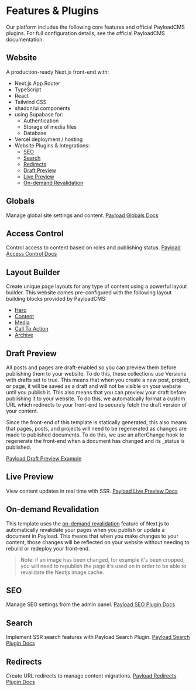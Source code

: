 # Features & Plugins

Our platform includes the following core features and official PayloadCMS plugins. For full configuration details, see the official PayloadCMS documentation.

## Website
A production-ready Next.js front-end with:
- Next.js App Router
- TypeScript
- React
- Tailwind CSS
- shadcn/ui components
- using Supabase for:
  - Authentication
  - Storage of media files
  - Database
- Vercel deployment / hosting
- Website Plugins & Integrations:
  - [SEO](#seo)
  - [Search](#search)
  - [Redirects](#redirects)
  - [Draft Preview](#draft-preview)
  - [Live Preview](#live-preview)
  - [On-demand Revalidation](#on-demand-revalidation)

## Globals
Manage global site settings and content.
[Payload Globals Docs](https://payloadcms.com/docs/configuration/globals)

## Access Control
Control access to content based on roles and publishing status.
[Payload Access Control Docs](https://payloadcms.com/docs/access-control/overview)

## Layout Builder

Create unique page layouts for any type of content using a powerful layout builder. This website comes pre-configured with the following layout building blocks provided by PayloadCMS:

- [Hero](/src/heros/config.ts)
- [Content](/src/blocks/Content/config.ts)
- [Media](/src/blocks/MediaBlock/config.ts)
- [Call To Action](/src/blocks/CallToAction/config.ts)
- [Archive](/src/blocks/ArchiveBlock/config.ts)

## Draft Preview

All posts and pages are draft-enabled so you can preview them before publishing them to your website. To do this, these collections use Versions with drafts set to true. This means that when you create a new post, project, or page, it will be saved as a draft and will not be visible on your website until you publish it. This also means that you can preview your draft before publishing it to your website. To do this, we automatically format a custom URL which redirects to your front-end to securely fetch the draft version of your content.

Since the front-end of this template is statically generated, this also means that pages, posts, and projects will need to be regenerated as changes are made to published documents. To do this, we use an afterChange hook to regenerate the front-end when a document has changed and its _status is published.

[Payload Draft Preview Example](https://github.com/payloadcms/payload/tree/main/examples/draft-preview)

## Live Preview
View content updates in real time with SSR.
[Payload Live Preview Docs](https://payloadcms.com/docs/live-preview/overview)

## On-demand Revalidation
This template uses the [on-demand revalidation](https://payloadcms.com/docs/live-preview/on-demand-revalidation) feature of Next.js to automatically revalidate your pages when you publish or update a document in Payload. This means that when you make changes to your content, those changes will be reflected on your website without needing to rebuild or redeploy your front-end.

> Note: if an image has been changed, for example it's been cropped, you will need to republish the page it's used on in order to be able to revalidate the Nextjs image cache.

## SEO
Manage SEO settings from the admin panel.
[Payload SEO Plugin Docs](https://payloadcms.com/docs/plugins/seo)

## Search
Implement SSR search features with Payload Search Plugin.
[Payload Search Plugin Docs](https://payloadcms.com/docs/plugins/search)

## Redirects
Create URL redirects to manage content migrations.
[Payload Redirects Plugin Docs](https://payloadcms.com/docs/plugins/redirects)
